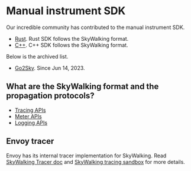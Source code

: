 # Manual instrument SDK
Our incredible community has contributed to the manual instrument SDK.
- [Rust](https://github.com/apache/skywalking-rust). Rust SDK follows the SkyWalking format.
- [C++](https://github.com/SkyAPM/cpp2sky). C++ SDK follows the SkyWalking format. 

Below is the archived list.
- [Go2Sky](https://github.com/SkyAPM/go2sky). Since Jun 14, 2023.

## What are the SkyWalking format and the propagation protocols?
- [Tracing APIs](../api/trace-data-protocol-v3.md)
- [Meter APIs](../api/mal.md)
- [Logging APIs](../api/log-data-protocol.md)

## Envoy tracer
Envoy has its internal tracer implementation for SkyWalking. Read [SkyWalking Tracer doc](https://www.envoyproxy.io/docs/envoy/v1.19.1/api-v3/config/trace/v3/skywalking.proto.html?highlight=skywalking) and [SkyWalking tracing sandbox](https://www.envoyproxy.io/docs/envoy/v1.19.1/start/sandboxes/skywalking_tracing?highlight=skywalking) for more details.
